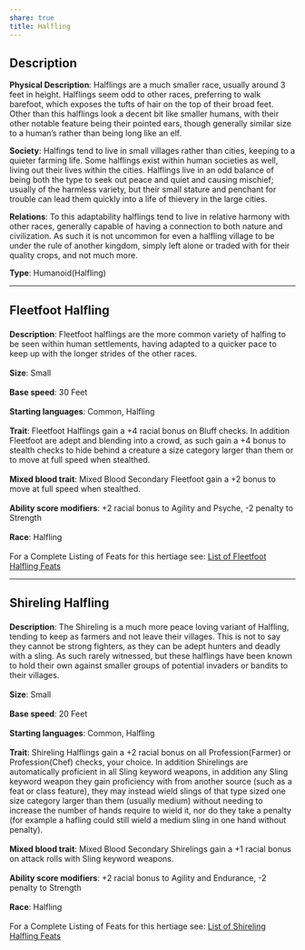 ```yaml
---
share: true
title: Halfling
---
```

## Description

**Physical Description**: Halflings are a much smaller race, usually around 3 feet in height. Halflings seem odd to other races, preferring to walk barefoot, which exposes the tufts of hair on the top of their broad feet. Other than this halflings look a decent bit like smaller humans, with their other notable feature being their pointed ears, though generally similar size to a human’s rather than being long like an elf.

**Society**: Halfings tend to live in small villages rather than cities, keeping to a quieter farming life. Some halflings exist within human societies as well, living out their lives within the cities. Halflings live in an odd balance of being both the type to seek out peace and quiet and causing mischief; usually of the harmless variety, but their small stature and penchant for trouble can lead them quickly into a life of thievery in the large cities.

**Relations**: To this adaptability halflings tend to live in relative harmony with other races, generally capable of having a connection to both nature and civilization. As such it is not uncommon for even a halfling village to be under the rule of another kingdom, simply left alone or traded with for their quality crops, and not much more.

**Type**: Humanoid(Halfling)

<span><span><hr></span></span><h2><span><p>Fleetfoot Halfling</p></span></h2><p><span><p><b>Description</b>:    Fleetfoot halflings are the more common variety of halfing to be seen within human settlements, having adapted to a quicker pace to keep up with the longer strides of the other races.<br><br><b>Size</b>:    Small<br><br><b>Base speed</b>:    30 Feet<br><br><b>Starting languages</b>:    Common, Halfling<br><br><b>Trait</b>:    Fleetfoot Halflings gain a +4 racial bonus on Bluff checks. In addition Fleetfoot are adept and blending into a crowd, as such gain a +4 bonus to stealth checks to hide behind a creature a size category larger than them or to move at full speed when stealthed.<br><br><b>Mixed blood trait</b>:    Mixed Blood Secondary Fleetfoot gain a +2 bonus to move at full speed when stealthed.<br><br><b>Ability score modifiers</b>:    +2 racial bonus to Agility and Psyche, -2 penalty to Strength<br><br><b>Race</b>:    Halfling<br><br>For a Complete Listing of Feats for this hertiage see: <a data-href="List of Fleetfoot Halfling Feats" href="List of Fleetfoot Halfling Feats" class="internal-link" target="_blank" rel="noopener">List of Fleetfoot Halfling Feats</a></p></span></p><span><span><hr></span></span><h2><span><p>Shireling Halfling</p></span></h2><p><span><p><b>Description</b>:    The Shireling is a much more peace loving variant of Halfling, tending to keep as farmers and not leave their villages. This is not to say they cannot be strong fighters, as they can be adept hunters and deadly with a sling. As such rarely witnessed, but these halflings have been known to hold their own against smaller groups of potential invaders or bandits to their villages.<br><br><b>Size</b>:    Small<br><br><b>Base speed</b>:    20 Feet<br><br><b>Starting languages</b>:    Common, Halfling<br><br><b>Trait</b>:    Shireling Halflings gain a +2 racial bonus on all Profession(Farmer) or Profession(Chef) checks, your choice. In addition Shirelings are automatically proficient in all Sling keyword weapons, in addition any Sling keyword weapon they gain proficiency with from another source (such as a feat or class feature), they may instead wield slings of that type sized one size category larger than them (usually medium) without needing to increase the number of hands require to wield it, nor do they take a penalty (for example a hafling could still wield a medium sling in one hand without penalty).<br><br><b>Mixed blood trait</b>:    Mixed Blood Secondary Shirelings gain a +1 racial bonus on attack rolls with Sling keyword weapons.<br><br><b>Ability score modifiers</b>:    +2 racial bonus to Agility and Endurance, -2 penalty to Strength<br><br><b>Race</b>:    Halfling<br><br>For a Complete Listing of Feats for this hertiage see: <a data-href="List of Shireling Halfling Feats" href="List of Shireling Halfling Feats" class="internal-link" target="_blank" rel="noopener">List of Shireling Halfling Feats</a></p></span></p>